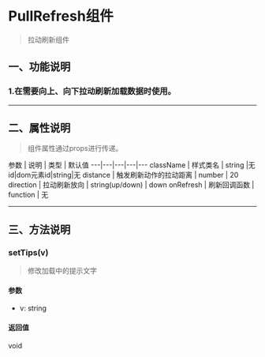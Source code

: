# PullRefresh组件
> 拉动刷新组件

## 一、功能说明
### 1.在需要向上、向下拉动刷新加载数据时使用。

---

## 二、属性说明
> 组件属性通过props进行传递。

参数 | 说明 | 类型 | 默认值
---|---|---|---|---
className | 样式类名 | string |无
id|dom元素id|string|无
distance | 触发刷新动作的拉动距离 | number | 20
direction | 拉动刷新放向 | string(up/down) | down
onRefresh  | 刷新回调函数 | function | 无

---

## 三、方法说明
### setTips(v)
> 修改加载中的提示文字

#### 参数
- v: string

#### 返回值
void